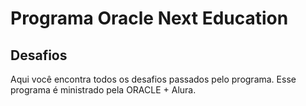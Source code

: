 # Programa Oracle Next Education

## Desafios
Aqui você encontra todos os desafios passados pelo programa. Esse programa é ministrado pela ORACLE + Alura.